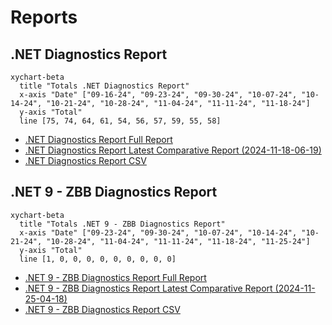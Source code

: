 # Reports

[marker]: <> (Begin:diagnostics)

## .NET Diagnostics Report

```mermaid
xychart-beta
  title "Totals .NET Diagnostics Report"
  x-axis "Date" ["09-16-24", "09-23-24", "09-30-24", "10-07-24", "10-14-24", "10-21-24", "10-28-24", "11-04-24", "11-11-24", "11-18-24"]
  y-axis "Total"
  line [75, 74, 64, 61, 54, 56, 57, 59, 55, 58]
```

- [.NET Diagnostics Report Full Report](./diagnostics-reports/dn-diag-issue-tracker-full.md)
- [.NET Diagnostics Report Latest Comparative Report (2024-11-18-06-19)](./diagnostics-reports/2024-11-18-06-19/dn-diag-issue-tracker-comp.md)
- [.NET Diagnostics Report CSV](./diagnostics-reports/dn-diag-issue-tracker-totals.csv)

[marker]: <> (End:diagnostics)
[marker]: <> (Begin:diagnostics-runtime-zbb9)

## .NET 9 - ZBB Diagnostics Report

```mermaid
xychart-beta
  title "Totals .NET 9 - ZBB Diagnostics Report"
  x-axis "Date" ["09-23-24", "09-30-24", "10-07-24", "10-14-24", "10-21-24", "10-28-24", "11-04-24", "11-11-24", "11-18-24", "11-25-24"]
  y-axis "Total"
  line [1, 0, 0, 0, 0, 0, 0, 0, 0, 0]
```

- [.NET 9 - ZBB Diagnostics Report Full Report](./diagnostics-net9-zbb/dn-diag-net9-zbb-full.md)
- [.NET 9 - ZBB Diagnostics Report Latest Comparative Report (2024-11-25-04-18)](./diagnostics-net9-zbb/2024-11-25-04-18/dn-diag-net9-zbb-comp.md)
- [.NET 9 - ZBB Diagnostics Report CSV](./diagnostics-net9-zbb/dn-diag-net9-zbb-totals.csv)

[marker]: <> (End:diagnostics-runtime-zbb9)
